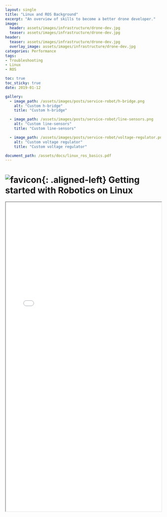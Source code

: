 ```yaml
---
layout: single
title: "Linux and ROS Background"
excerpt: "An overview of skills to become a better drone developer."
image:
  header: assets/images/infrastructure/drone-dev.jpg
  teaser: assets/images/infrastructure/drone-dev.jpg
header:
  teaser: assets/images/infrastructure/drone-dev.jpg
  overlay_image: assets/images/infrastructure/drone-dev.jpg
categories: Performance
tags:
- Troubleshooting
- Linux
- ROS

toc: true
toc_sticky: true
date: 2019-01-12

gallery:
  - image_path: /assets/images/posts/service-robot/h-bridge.png
    alt: "Custom h-bridge"
    title: "Custom h-bridge"

  - image_path: /assets/images/posts/service-robot/line-sensors.png
    alt: "Custom line-sensors"
    title: "Custom line-sensors"

  - image_path: /assets/images/posts/service-robot/voltage-regulator.png
    alt: "Custom voltage regulator"
    title: "Custom voltage regulator"

document_path: /assets/docs/linux_ros_basics.pdf
---
```


# ![favicon](/assets/images/favicon.ico){: .aligned-left} Getting started with Robotics on Linux
<iframe src="{{ page.document_path }}" width="100%" height="1000px"></iframe>
